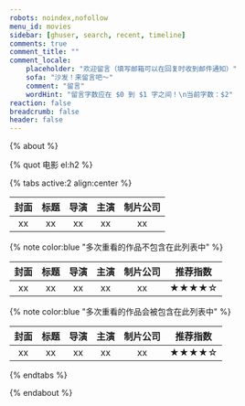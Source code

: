 ```yaml
---
robots: noindex,nofollow
menu_id: movies
sidebar: [ghuser, search, recent, timeline]
comments: true
comment_title: ""
comment_locale:
    placeholder: "欢迎留言（填写邮箱可以在回复时收到邮件通知）"
    sofa: "沙发！来留言吧～"
    comment: "留言"
    wordHint: "留言字数应在 $0 到 $1 字之间！\n当前字数：$2"
reaction: false
breadcrumb: false
header: false
---
```


{% about %}

{% quot 电影 el:h2 %}

{% tabs active:2 align:center %}

<!-- tab 想看 -->

| 封面 | 标题 | 导演 | 主演 | 制片公司 |
|:----:|:----:|:----:|:----:|:--------:|
|  xx  |  xx  |  xx  |  xx  |    xx    |

<!-- tab 在看 -->

{% note color:blue "多次重看的作品不包含在此列表中" %}

| 封面 | 标题 | 导演 | 主演 | 制片公司 | 推荐指数 |
|:----:|:----:|:----:|:----:|:--------:|:--------:|
|  xx  |  xx  |  xx  |  xx  |    xx    |  ★★★★☆  |

<!-- tab 已看 -->

{% note color:blue "多次重看的作品会被包含在此列表中" %}

| 封面 | 标题 | 导演 | 主演 | 制片公司 | 推荐指数 |
|:----:|:----:|:----:|:----:|:--------:|:--------:|
|  xx  |  xx  |  xx  |  xx  |    xx    |  ★★★★☆  |

{% endtabs %}

{% endabout %}
